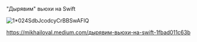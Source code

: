 "Дырявим" вьюхи на Swift

![1*024SdbJcodcyCrBBSwAFlQ](https://user-images.githubusercontent.com/13040076/121642674-82e84800-ca99-11eb-965c-46580a1fcd15.png)

https://mikhailoval.medium.com/дырявим-вьюхи-на-swift-1fbad011c63b
